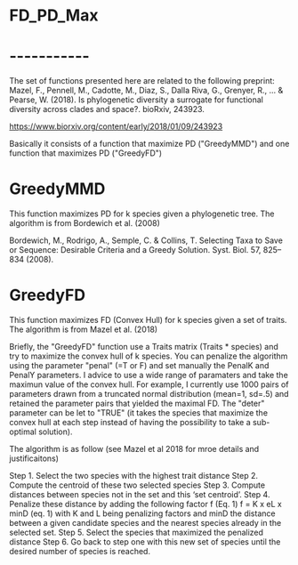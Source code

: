 # FD_PD_Max
# -----------

The set of functions presented here are related to the following preprint: 
Mazel, F., Pennell, M., Cadotte, M., Diaz, S., Dalla Riva, G., Grenyer, R., ... & Pearse, W. (2018). Is phylogenetic diversity a surrogate for functional diversity across clades and space?. bioRxiv, 243923.

https://www.biorxiv.org/content/early/2018/01/09/243923

Basically it consists of a function that maximize PD ("GreedyMMD") and one function that maximizes PD ("GreedyFD")

# GreedyMMD

This function maximizes PD for k species given a phylogenetic tree. 
The algorithm is from Bordewich et al. (2008)

Bordewich, M., Rodrigo, A., Semple, C. & Collins, T. Selecting Taxa to Save or Sequence: Desirable Criteria and a Greedy Solution. Syst. Biol. 57, 825–834 (2008).


# GreedyFD

This function maximizes FD (Convex Hull) for k species given a set of traits. 
The algorithm is from Mazel et al. (2018)

Briefly, the "GreedyFD" function use a Traits matrix (Traits * species) and try to maximize the convex hull of k species. You can penalize the algorithm using the parameter "penal" (=T or F) and set manually the PenalK and PenalY parameters. I advice to use a wide range of paramaters and take the maximun value of the convex hull. For example, I currently use 1000 pairs of parameters drawn from a truncated normal distribution (mean=1, sd=.5) and retained the parameter pairs that yielded the maximal FD.  The "deter" parameter can be let to "TRUE" (it takes the species that maximize the convex hull at each step instead of having the possibility to take a sub-optimal solution).

The algorithm is as follow (see Mazel et al 2018 for mroe details and justificaitons)

Step 1. Select the two species with the highest trait distance
Step 2. Compute the centroid of these two selected species
Step 3. Compute distances between species not in the set and this ‘set centroid’. 
Step 4. Penalize these distance by adding the following factor f (Eq. 1)
        f = K x eL x minD					  (eq. 1)
        with K and L being penalizing factors and minD the distance between a given candidate species and the nearest species             already in the selected set. 
Step 5. Select the species that maximized the penalized distance
Step 6. Go back to step one with this new set of species until the desired number of species is reached. 

